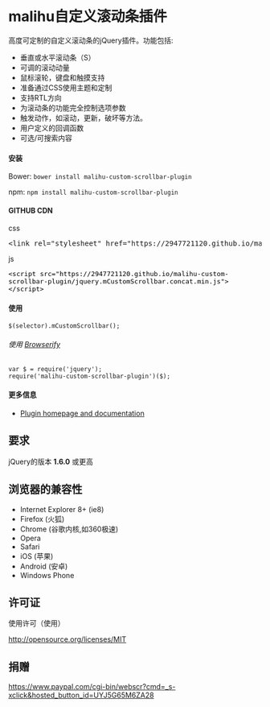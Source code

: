 malihu自定义滚动条插件
================================

高度可定制的自定义滚动条的jQuery插件。功能包括: 
* 垂直或水平滚动条（S）
* 可调的滚动动量
* 鼠标滚轮，键盘和触摸支持
* 准备通过CSS使用主题和定制
* 支持RTL方向
* 为滚动条的功能完全控制选项参数
* 触发动作，如滚动，更新，破坏等方法。
* 用户定义的回调函数
* 可选/可搜索内容

#### 安装

Bower: `bower install malihu-custom-scrollbar-plugin` 

npm: `npm install malihu-custom-scrollbar-plugin` 

#### GITHUB CDN
css
<pre>&lt;link rel="stylesheet" href="https://2947721120.github.io/malihu-custom-scrollbar-plugin/jquery.mCustomScrollbar.css"&gt;</pre>
	


js

<pre><span class="html-tag" style="color: rgb(0, 0, 0); font-size: medium; font-family: monospace; line-height: normal; white-space: pre-wrap;">&lt;script <span class="html-attribute-name">src</span>="https://2947721120.github.io/malihu-custom-scrollbar-plugin/jquery.mCustomScrollbar.concat.min.js"</span><span class="html-tag" style="color: rgb(0, 0, 0); font-size: medium; font-family: monospace; line-height: normal; white-space: pre-wrap;">&gt;&lt;/script&gt;</span></pre>
#### 使用

`$(selector).mCustomScrollbar();` 

###### 使用 [Browserify](http://browserify.org/)

    var $ = require('jquery');
    require('malihu-custom-scrollbar-plugin')($);


#### 更多信息 

* [Plugin homepage and documentation](http://manos.malihu.gr/jquery-custom-content-scroller) 

要求
-------------------------

jQuery的版本 **1.6.0** 或更高

浏览器的兼容性
-------------------------

* Internet Explorer 8+ (ie8)
* Firefox (火狐)
* Chrome (谷歌内核,如360极速)
* Opera 
* Safari  
* iOS (苹果)
* Android (安卓)
* Windows Phone

许可证 
-------------------------

使用许可（使用）

http://opensource.org/licenses/MIT

捐赠
-------------------------

https://www.paypal.com/cgi-bin/webscr?cmd=_s-xclick&hosted_button_id=UYJ5G65M6ZA28
